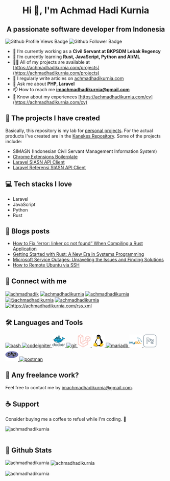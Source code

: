 <h1 align="center">Hi 👋, I'm Achmad Hadi Kurnia</h1>
<h2 align="center">A passionate software developer from Indonesia</h2>

<p align="left">
<img src="https://komarev.com/ghpvc/?username=achmadhadikurnia&label=Profile%20views&color=0e75b6&style=flat" alt="Github Profile Views Badge" /> 
<img src="https://img.shields.io/github/followers/achmadhadikurnia" alt="Github Follower Badge" /> 
</p>

- 🔭 I’m currently working as a **Civil Servant at BKPSDM Lebak Regency**
- 🌱 I’m currently learning **Rust, JavaScript, Python and AI/ML**
- 👨‍💻 All of my projects are available at [https://achmadhadikurnia.com/projects](https://achmadhadikurnia.com/projects)
- 📝 I regularly write articles on [achmadhadikurnia.com](achmadhadikurnia.com)
- 💬 Ask me about **PHP, Laravel**
- 📫 How to reach me **imachmadhadikurnia@gmail.com**
- 📄 Know about my experiences [https://achmadhadikurnia.com/cv](https://achmadhadikurnia.com/cv)

<h2 align="left">🚀 The projects I have created</h2>

Basically, this repository is my lab for [personal projects](https://github.com/achmadhadikurnia?tab=repositories). For the actual products I've created are in the [Kanekes Repository](https://github.com/kanekescom). Some of the projects include:

- SIMASN (Indonesian Civil Servant Management Information System)
- [Chrome Extensions Boilerplate](https://github.com/achmadhadikurnia/chrome-extensions-boilerplate)
- [Laravel SIASN API Client](https://github.com/kanekescom/laravel-siasn-api)
- [Laravel Referensi SIASN API Client](https://github.com/kanekescom/laravel-siasn-referensi-api)

<h2 align="left">💻️ Tech stacks I love</h2>

- Laravel
- JavaScript
- Python
- Rust

<h2 align="left">📰 Blogs posts</h2>

<!-- BLOG-POST-LIST:START -->
- [How to Fix “error: linker cc not found” When Compiling a Rust Application](https://achmadhadikurnia.medium.com/how-to-fix-error-linker-cc-not-found-when-compiling-a-rust-application-77aefb35f70b?source=rss-95cb7286dc92------2)
- [Getting Started with Rust: A New Era in Systems Programming](https://achmadhadikurnia.medium.com/getting-started-with-rust-a-new-era-in-systems-programming-92e7165f75b8?source=rss-95cb7286dc92------2)
- [Microsoft Service Outages: Unraveling the Issues and Finding Solutions](https://achmadhadikurnia.medium.com/microsoft-service-outages-unraveling-the-issues-and-finding-solutions-ad3984b99a0e?source=rss-95cb7286dc92------2)
- [How to Remote Ubuntu via SSH](https://achmadhadikurnia.medium.com/how-to-remote-ubuntu-via-ssh-a91ba532582b?source=rss-95cb7286dc92------2)
<!-- BLOG-POST-LIST:END -->

<h2 align="left">🙋 Connect with me</h2>
<p align="left">
<a href="https://twitter.com/achmadhadik" target="blank"><img align="center" src="https://raw.githubusercontent.com/rahuldkjain/github-profile-readme-generator/master/src/images/icons/Social/twitter.svg" alt="achmadhadik" height="30" width="40" /></a>
<a href="https://linkedin.com/in/achmadhadikurnia" target="blank"><img align="center" src="https://raw.githubusercontent.com/rahuldkjain/github-profile-readme-generator/master/src/images/icons/Social/linked-in-alt.svg" alt="achmadhadikurnia" height="30" width="40" /></a>
<a href="https://instagram.com/achmadhadikurnia" target="blank"><img align="center" src="https://raw.githubusercontent.com/rahuldkjain/github-profile-readme-generator/master/src/images/icons/Social/instagram.svg" alt="achmadhadikurnia" height="30" width="40" /></a>
<a href="https://medium.com/@achmadhadikurnia" target="blank"><img align="center" src="https://raw.githubusercontent.com/rahuldkjain/github-profile-readme-generator/master/src/images/icons/Social/medium.svg" alt="@achmadhadikurnia" height="30" width="40" /></a>
<a href="https://www.youtube.com/c/achmadhadikurnia" target="blank"><img align="center" src="https://raw.githubusercontent.com/rahuldkjain/github-profile-readme-generator/master/src/images/icons/Social/youtube.svg" alt="achmadhadikurnia" height="30" width="40" /></a>
<a href="/https://achmadhadikurnia.com/rss.xml" target="blank"><img align="center" src="https://raw.githubusercontent.com/rahuldkjain/github-profile-readme-generator/master/src/images/icons/Social/rss.svg" alt="https://achmadhadikurnia.com/rss.xml" height="30" width="40" /></a>
</p>

<h2 align="left">🛠️ Languages and Tools</h2>
<p align="left">
<a href="https://www.gnu.org/software/bash/" target="_blank" rel="noreferrer"> <img src="https://www.vectorlogo.zone/logos/gnu_bash/gnu_bash-icon.svg" alt="bash" width="40" height="40"/> </a> <a href="https://codeigniter.com" target="_blank" rel="noreferrer"> <img src="https://cdn.worldvectorlogo.com/logos/codeigniter.svg" alt="codeigniter" width="40" height="40"/> </a> <a href="https://www.docker.com/" target="_blank" rel="noreferrer"> <img src="https://raw.githubusercontent.com/devicons/devicon/master/icons/docker/docker-original-wordmark.svg" alt="docker" width="40" height="40"/> </a> <a href="https://git-scm.com/" target="_blank" rel="noreferrer"> <img src="https://www.vectorlogo.zone/logos/git-scm/git-scm-icon.svg" alt="git" width="40" height="40"/> </a> <a href="https://laravel.com/" target="_blank" rel="noreferrer"> <img src="https://raw.githubusercontent.com/devicons/devicon/master/icons/laravel/laravel-line.svg" alt="laravel" width="40" height="40"/> </a> <a href="https://www.linux.org/" target="_blank" rel="noreferrer"> <img src="https://raw.githubusercontent.com/devicons/devicon/master/icons/linux/linux-original.svg" alt="linux" width="40" height="40"/> </a> <a href="https://mariadb.org/" target="_blank" rel="noreferrer"> <img src="https://www.vectorlogo.zone/logos/mariadb/mariadb-icon.svg" alt="mariadb" width="40" height="40"/> </a> <a href="https://www.mysql.com/" target="_blank" rel="noreferrer"> <img src="https://raw.githubusercontent.com/devicons/devicon/master/icons/mysql/mysql-original-wordmark.svg" alt="mysql" width="40" height="40"/> </a> <a href="https://www.photoshop.com/en" target="_blank" rel="noreferrer"> <img src="https://raw.githubusercontent.com/devicons/devicon/master/icons/photoshop/photoshop-line.svg" alt="photoshop" width="40" height="40"/> </a> <a href="https://www.php.net" target="_blank" rel="noreferrer"> <img src="https://raw.githubusercontent.com/devicons/devicon/master/icons/php/php-original.svg" alt="php" width="40" height="40"/> </a> <a href="https://postman.com" target="_blank" rel="noreferrer"> <img src="https://www.vectorlogo.zone/logos/getpostman/getpostman-icon.svg" alt="postman" width="40" height="40"/> </a>
</p>

<h2 align="left">💼 Any freelance work?</h2>
<p>Feel free to contact me by <a href="mailto:imachmadhadikurnia@gmail.com">imachmadhadikurnia@gmail.com</a>.</p>

<h2 align="left">☕ Support</h2>
<p>Consider buying me a coffee to refuel while I'm coding. 🎉</p>
<p><a href="https://www.buymeacoffee.com/achmadhadikurnia"> <img align="left" src="https://cdn.buymeacoffee.com/buttons/v2/default-yellow.png" height="50" width="210" alt="achmadhadikurnia" /></a></p><br><br>

<h2 align="left">🌟 Github Stats</h2>
<p><img align="left" src="https://github-readme-stats.vercel.app/api/top-langs?username=achmadhadikurnia&show_icons=true&locale=en&layout=compact" alt="achmadhadikurnia" /></p>

<p>&nbsp;<img align="center" src="https://github-readme-stats.vercel.app/api?username=achmadhadikurnia&show_icons=true&locale=en" alt="achmadhadikurnia" /></p>

<p><img align="center" src="https://github-readme-streak-stats.herokuapp.com/?user=achmadhadikurnia&" alt="achmadhadikurnia" /></p>
